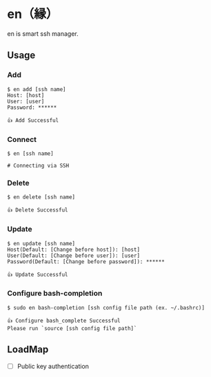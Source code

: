 # en（縁）

en is smart ssh manager.

## Usage

### Add

```
$ en add [ssh name]
Host: [host]
User: [user]
Password: ******

👍 Add Successful
```

### Connect

```
$ en [ssh name]

# Connecting via SSH
```

### Delete

```
$ en delete [ssh name]

👍 Delete Successful
```


### Update

```
$ en update [ssh name]
Host(Default: [Change before host]): [host]
User(Default: [Change before user]): [user]
Password(Default: [Change before password]): ******

👍 Update Successful
```

### Configure bash-completion

```
$ sudo en bash-completion [ssh config file path (ex. ~/.bashrc)]

👍 Configure bash_complete Successful
Please run `source [ssh config file path]`
```

## LoadMap

- [ ] Public key authentication
